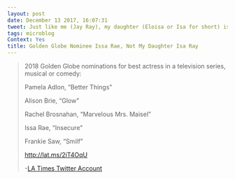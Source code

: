```yaml
---
layout: post
date: December 13 2017, 16:07:31
tweet: Just like me (Jay Ray), my daughter (Eloisa or Isa for short) is going to have to contend with sharing a name with someone famous. Of course, it's fantastic that Issa Rae is a strong, black woman with a well-deserved Golden Globe nomination!
tags: microblog
Context: Yes
title: Golden Globe Nominee Issa Rae, Not My Daughter Isa Ray
---
```


>2018 Golden Globe nominations for best actress in a television series, musical or comedy: 
>
>Pamela Adlon, “Better Things"
>
>Alison Brie, “Glow”
>
>Rachel Brosnahan, “Marvelous Mrs. Maisel”
>
>Issa Rae, “Insecure"
>
>Frankie Saw, “Smilf”
>
>http://lat.ms/2iT4OqU
>
>-[LA Times Twitter Account](https://twitter.com/latimes/status/940215465816870912)
